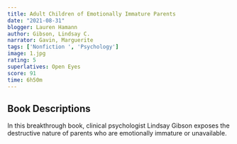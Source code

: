 ```yaml
---
title: Adult Children of Emotionally Immature Parents
date: "2021-08-31"
blogger: Lauren Hamann
author: Gibson, Lindsay C.
narrator: Gavin, Marguerite
tags: ['Nonfiction ', 'Psychology']
image: 1.jpg
rating: 5
superlatives: Open Eyes
score: 91
time: 6h50m
---
```



## Book Descriptions

In this breakthrough book, clinical psychologist Lindsay Gibson exposes the destructive nature of parents who are emotionally immature or unavailable.
